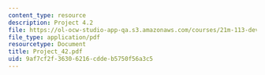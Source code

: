 ```yaml
---
content_type: resource
description: Project 4.2
file: https://ol-ocw-studio-app-qa.s3.amazonaws.com/courses/21m-113-developing-musical-structures-fall-2002/9af7cf2f36306216cddeb5750f56a3c5_Project_42.pdf
file_type: application/pdf
resourcetype: Document
title: Project_42.pdf
uid: 9af7cf2f-3630-6216-cdde-b5750f56a3c5
---
```

